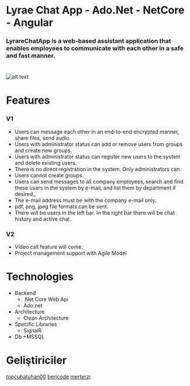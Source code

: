 # Lyrae Chat App - Ado.Net - NetCore - Angular
### LyrareChatApp is a web-based assistant application that enables employees to communicate with each other in a safe and fast manner.
#
![alt text](https://i.hizliresim.com/iowko89.jpg)

# Features
### V1
* Users can message each other in an end-to-end encrypted manner, share files, send audio.
* Users with administrator status can add or remove users from groups and create new groups.
* Users with administrator status can register new users to the system and delete existing users.
* There is no direct registration in the system. Only administrators can.
* Users cannot create groups.
* Users can send messages to all company employees, search and find these users in the system by e-mail, and list them by department if desired.,
* The e-mail address must be with the company e-mail only.
* pdf, png, jpeg file formats can be sent.
* There will be users in the left bar. In the right bar there will be chat history and active chat.
### V2
* Video call feature will come.
* Project management support with Agile Model

# Technologies
- Backend
    + .Net Core Web Api
    + Ado.net
- Architecture 
    + Clean Architecture
- Specific Libraries
    + SignalR
- Db
     +MSSQL
    
#
#
# Geliştiriciler
[topcubatuhan00](https://github.com/topcubatuhan00)
[berjcode](https://github.com/berjcode)
[merterzi](https://github.com/merterzi)
